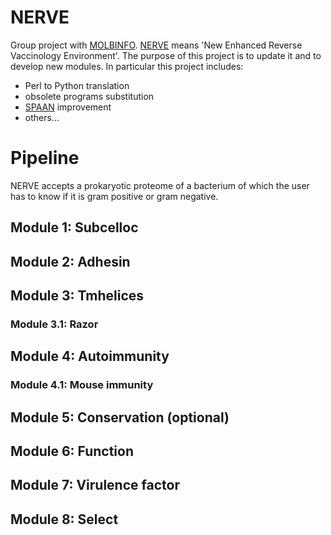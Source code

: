 # NERVE

Group project with [MOLBINFO](http://www.bio.unipd.it/molbinfo/). 
[NERVE](https://www.ncbi.nlm.nih.gov/pmc/articles/PMC1570458/) means 'New Enhanced Reverse Vaccinology Environment'. The purpose of this project is to update it and to develop new modules. In particular this project includes:
- Perl to Python translation
- obsolete programs substitution
- [SPAAN](https://github.com/nicolagulmini/spaan) improvement
- others... 

# Pipeline

NERVE accepts a prokaryotic proteome of a bacterium of which the user has to know if it is gram positive or gram negative.

## Module 1: Subcelloc
## Module 2: Adhesin
## Module 3: Tmhelices
### Module 3.1: Razor
## Module 4: Autoimmunity
### Module 4.1: Mouse immunity
## Module 5: Conservation (optional)
## Module 6: Function
## Module 7: Virulence factor
## Module 8: Select
